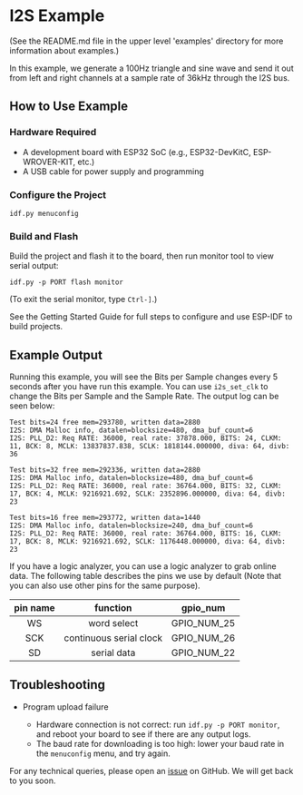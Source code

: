 # I2S Example

(See the README.md file in the upper level 'examples' directory for more information about examples.)

In this example, we generate a 100Hz triangle and sine wave and send it out from left and right channels at a sample rate of 36kHz through the I2S bus.

## How to Use Example

### Hardware Required

* A development board with ESP32 SoC (e.g., ESP32-DevKitC, ESP-WROVER-KIT, etc.)
* A USB cable for power supply and programming

### Configure the Project

```
idf.py menuconfig
```

### Build and Flash

Build the project and flash it to the board, then run monitor tool to view serial output:

```
idf.py -p PORT flash monitor
```

(To exit the serial monitor, type ``Ctrl-]``.)

See the Getting Started Guide for full steps to configure and use ESP-IDF to build projects.

## Example Output

Running this example, you will see the Bits per Sample changes every 5 seconds after you have run this example. You can use `i2s_set_clk` to change the Bits per Sample and the Sample Rate. The output log can be seen below:

```
Test bits=24 free mem=293780, written data=2880
I2S: DMA Malloc info, datalen=blocksize=480, dma_buf_count=6
I2S: PLL_D2: Req RATE: 36000, real rate: 37878.000, BITS: 24, CLKM: 11, BCK: 8, MCLK: 13837837.838, SCLK: 1818144.000000, diva: 64, divb: 36

Test bits=32 free mem=292336, written data=2880
I2S: DMA Malloc info, datalen=blocksize=480, dma_buf_count=6
I2S: PLL_D2: Req RATE: 36000, real rate: 36764.000, BITS: 32, CLKM: 17, BCK: 4, MCLK: 9216921.692, SCLK: 2352896.000000, diva: 64, divb: 23

Test bits=16 free mem=293772, written data=1440
I2S: DMA Malloc info, datalen=blocksize=240, dma_buf_count=6
I2S: PLL_D2: Req RATE: 36000, real rate: 36764.000, BITS: 16, CLKM: 17, BCK: 8, MCLK: 9216921.692, SCLK: 1176448.000000, diva: 64, divb: 23
```

If you have a logic analyzer, you can use a logic analyzer to grab online data. The following table describes the pins we use by default (Note that you can also use other pins for the same purpose).

| pin name| function | gpio_num |
|:---:|:---:|:---:|
| WS  |word select| GPIO_NUM_25 |
| SCK |continuous serial clock| GPIO_NUM_26 |
| SD  |serial data| GPIO_NUM_22 |

## Troubleshooting

* Program upload failure

    * Hardware connection is not correct: run `idf.py -p PORT monitor`, and reboot your board to see if there are any output logs.
    * The baud rate for downloading is too high: lower your baud rate in the `menuconfig` menu, and try again.

For any technical queries, please open an [issue](https://github.com/espressif/esp-idf/issues) on GitHub. We will get back to you soon.
